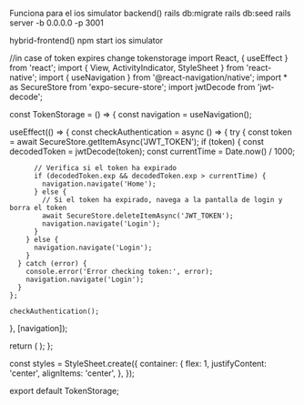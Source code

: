 Funciona para el ios simulator 
backend()
rails db:migrate
rails db:seed
rails server -b 0.0.0.0 -p 3001

hybrid-frontend()
npm start
ios simulator

//in case of token expires change tokenstorage
import React, { useEffect } from 'react';
import { View, ActivityIndicator, StyleSheet } from 'react-native';
import { useNavigation } from '@react-navigation/native';
import * as SecureStore from 'expo-secure-store';
import jwtDecode from 'jwt-decode';

const TokenStorage = () => {
  const navigation = useNavigation();

  useEffect(() => {
    const checkAuthentication = async () => {
      try {
        const token = await SecureStore.getItemAsync('JWT_TOKEN');
        if (token) {
          const decodedToken = jwtDecode(token);
          const currentTime = Date.now() / 1000;

          // Verifica si el token ha expirado
          if (decodedToken.exp && decodedToken.exp > currentTime) {
            navigation.navigate('Home');
          } else {
            // Si el token ha expirado, navega a la pantalla de login y borra el token
            await SecureStore.deleteItemAsync('JWT_TOKEN');
            navigation.navigate('Login');
          }
        } else {
          navigation.navigate('Login');
        }
      } catch (error) {
        console.error('Error checking token:', error);
        navigation.navigate('Login');
      }
    };

    checkAuthentication();
  }, [navigation]);

  return (
    <View style={styles.container}>
      <ActivityIndicator size="large" color="#FF8603" />
    </View>
  );
};

const styles = StyleSheet.create({
  container: {
    flex: 1,
    justifyContent: 'center',
    alignItems: 'center',
  },
});

export default TokenStorage;
